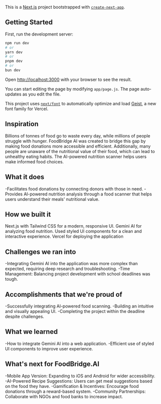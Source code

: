 This is a [Next.js](https://nextjs.org) project bootstrapped with [`create-next-app`](https://github.com/vercel/next.js/tree/canary/packages/create-next-app).

## Getting Started

First, run the development server:

```bash
npm run dev
# or
yarn dev
# or
pnpm dev
# or
bun dev
```

Open [http://localhost:3000](http://localhost:3000) with your browser to see the result.

You can start editing the page by modifying `app/page.js`. The page auto-updates as you edit the file.

This project uses [`next/font`](https://nextjs.org/docs/app/building-your-application/optimizing/fonts) to automatically optimize and load [Geist](https://vercel.com/font), a new font family for Vercel.

## Inspiration
Billions of tonnes of food go to waste every day, while millions of people struggle with hunger. FoodBridge AI was created to bridge this gap by making food donations more accessible and efficient. Additionally, many people are unaware of the nutritional value of their food, which can lead to unhealthy eating habits. The AI-powered nutrition scanner helps users make informed food choices.

## What it does
-Facilitates food donations by connecting donors with those in need.
-Provides AI-powered nutrition analysis through a food scanner that helps users understand their meals' nutritional value.

## How we built it
Next.js with Tailwind CSS for a modern, responsive UI. Gemini AI for analyzing food nutrition. Used styled UI components for a clean and interactive experience. Vercel for deploying the application

## Challenges we ran into
-Integrating Gemini AI into the application was more complex than expected, requiring deep research and troubleshooting.
-Time Management: Balancing project development with school deadlines was tough.

## Accomplishments that we're proud of
-Successfully integrating AI-powered food scanning.
-Building an intuitive and visually appealing UI.
-Completing the project within the deadline despite challenges.

## What we learned
-How to integrate Gemini AI into a web application.
-Efficient use of styled UI components to improve user experience.

## What's next for FoodBridge.AI
-Mobile App Version: Expanding to iOS and Android for wider accessibility.
-AI-Powered Recipe Suggestions: Users can get meal suggestions based on the food they have.
-Gamification & Incentives: Encourage food donations through a reward-based system.
-Community Partnerships: Collaborate with NGOs and food banks to increase impact.
